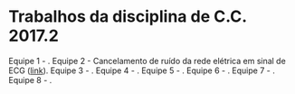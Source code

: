 # Trabalhos da disciplina de C.C. 2017.2
Equipe 1 - .
Equipe 2 - Cancelamento de ruído da rede elétrica em sinal de ECG ([link](https://github.com/Jacobrodrigues/disciplina-de-C.C-2017)). 
Equipe 3 - .
Equipe 4 - .
Equipe 5 - .
Equipe 6 - .
Equipe 7 - .
Equipe 8 - .